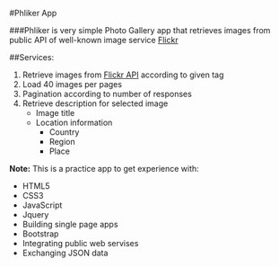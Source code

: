 #Phliker App

###Phliker is very simple Photo Gallery app that retrieves images from public API of well-known image service [Flickr](https://www.flickr.com/)

##Services:
1. Retrieve images from [Flickr API](https://www.flickr.com/services/api/) according to given tag
1. Load 40 images per pages
1. Pagination according to number of responses
1. Retrieve description for selected image
    * Image title
    * Location information
        * Country
        * Region
        * Place




**Note:** This is a practice app to get experience with:
* HTML5
* CSS3
* JavaScript
* Jquery
* Building single page apps
* Bootstrap
* Integrating public web servises
* Exchanging JSON data 
